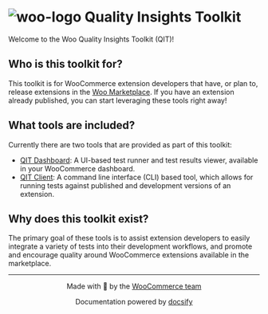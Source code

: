# ![woo-logo](https://woocommerce.com/wp-content/themes/woo/images/logo-woocommerce-bubble.svg ":size=70") Quality Insights Toolkit

Welcome to the Woo Quality Insights Toolkit (QIT)!

## Who is this toolkit for?

This toolkit is for WooCommerce extension developers that have, or plan to, release extensions in the [Woo Marketplace](https://woocommerce.com/products/). If you have an extension already published, you can start leveraging these tools right away!

## What tools are included?

Currently there are two tools that are provided as part of this toolkit:

- [QIT Dashboard](dashboard/getting-started.md): A UI-based test runner and test results viewer, available in your WooCommerce dashboard.
- [QIT Client](client/getting-started.md): A command line interface (CLI) based tool, which allows for running tests against published and development versions of an extension.

## Why does this toolkit exist?

The primary goal of these tools is to assist extension developers to easily integrate a variety of tests into their development workflows, and promote and encourage quality around WooCommerce extensions available in the marketplace.

---

<p align="center">Made with 💜 by the <a href="https://woocommerce.github.io/">WooCommerce team</a></p>

<p align="center">Documentation powered by <a href="https://docsify.js.org/">docsify</a></p>
